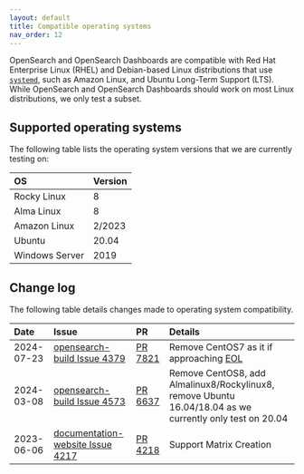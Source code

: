 ```yaml
---
layout: default
title: Compatible operating systems
nav_order: 12
---
```


OpenSearch and OpenSearch Dashboards are compatible with Red Hat Enterprise Linux (RHEL) and Debian-based Linux distributions that use [`systemd`](https://en.wikipedia.org/wiki/Systemd), such as Amazon Linux, and Ubuntu Long-Term Support (LTS). While OpenSearch and OpenSearch Dashboards should work on most Linux distributions, we only test a subset. 

## Supported operating systems

The following table lists the operating system versions that we are currently testing on: 

OS | Version
:---------- | :-------- 
Rocky Linux | 8
Alma Linux | 8
Amazon Linux | 2/2023
Ubuntu | 20.04
Windows Server | 2019


## Change log 

The following table details changes made to operating system compatibility. 

<div class="table-styler"></div>

| Date       | Issue | PR | Details |
|:-----------|:-------|:-------|:--------------------------|
| 2024-07-23 | [opensearch-build Issue 4379](https://github.com/opensearch-project/documentation-website/issues/4379) | [PR 7821](https://github.com/opensearch-project/documentation-website/pull/7821) | Remove CentOS7 as it if approaching [EOL](https://blog.centos.org/2023/04/end-dates-are-coming-for-centos-stream-8-and-centos-linux-7/) |
| 2024-03-08 | [opensearch-build Issue 4573](https://github.com/opensearch-project/opensearch-build/issues/4573) | [PR 6637](https://github.com/opensearch-project/documentation-website/pull/6637) | Remove CentOS8, add Almalinux8/Rockylinux8, remove Ubuntu 16.04/18.04 as we currently only test on 20.04 |
| 2023-06-06 | [documentation-website Issue 4217](https://github.com/opensearch-project/documentation-website/issues/4217) | [PR 4218](https://github.com/opensearch-project/documentation-website/pull/4218) | Support Matrix Creation |
